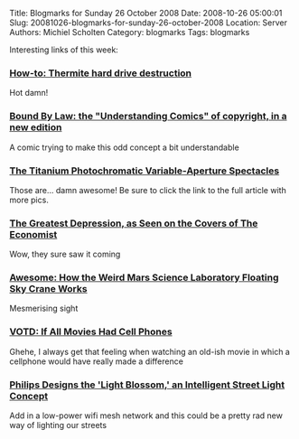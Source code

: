 Title: Blogmarks for Sunday 26 October 2008
Date: 2008-10-26 05:00:01
Slug: 20081026-blogmarks-for-sunday-26-october-2008
Location: Server
Authors: Michiel Scholten
Category: blogmarks
Tags: blogmarks

<p>Interesting links of this week:</p>
<h3><a href="http://hackaday.com/2008/09/16/how-to-thermite-based-hard-drive-anti-forensic-destruction/">How-to: Thermite hard drive destruction</a></h3>
<p>Hot damn!</p>
<h3><a href="http://www.boingboing.net/2008/10/24/bound-by-law-the-und.html">Bound By Law: the "Understanding Comics" of copyright, in a new edition </a></h3>
<p>A comic trying to make this odd concept a bit understandable</p>
<h3><a href="http://www.brassgoggles.co.uk/brassgoggles/200810/the-titanium-photochromatic-variable-aperture-spectacles">The Titanium Photochromatic Variable-Aperture Spectacles</a></h3>
<p>Those are... damn awesome! Be sure to click the link to the full article with more pics.</p>
<h3><a href="http://gawker.com/5065684/the-greatest-depression-as-seen-on-the-covers-of-the-economist">The Greatest Depression, as Seen on the Covers of The Economist</a></h3>
<p>Wow, they sure saw it coming</p>
<h3><a href="http://gizmodo.com/5065735/how-the-weird-mars-science-laboratory-sky-crane-works">Awesome: How the Weird Mars Science Laboratory Floating Sky Crane Works</a></h3>
<p>Mesmerising sight</p>
<h3><a href="http://www.slashfilm.com/2008/10/20/votd-if-all-movies-had-cell-phones/">VOTD: If All Movies Had Cell Phones</a></h3>
<p>Ghehe, I always get that feeling when watching an old-ish movie in which a cellphone would have really made a difference</p>
<h3><a href="http://www.physorg.com/news143438150.html">Philips Designs the 'Light Blossom,' an Intelligent Street Light Concept</a></h3>
<p>Add in a low-power wifi mesh network and this could be a pretty rad new way of lighting our streets</p>

